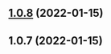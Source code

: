 <a name="1.0.8"></a>
## [1.0.8](https://github.com/saffari-m/videojs-vast/compare/v1.0.7...v1.0.8) (2022-01-15)

<a name="1.0.7"></a>
## 1.0.7 (2022-01-15)

